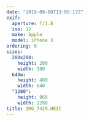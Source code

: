 ```yaml
---
date: "2019-09-08T13:05:17Z"
exif:
  aperture: f/1.8
  iso: 32
  make: Apple
  model: iPhone X
ordering: 0
sizes:
  200x200:
    height: 200
    width: 200
  640w:
    height: 480
    width: 640
  "1280":
    height: 960
    width: 1280
title: IMG_7429.HEIC
---
```

